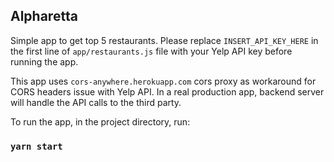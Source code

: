 ## Alpharetta

Simple app to get top 5 restaurants. Please replace `INSERT_API_KEY_HERE` in the first line of `app/restaurants.js` file with your Yelp API key before running the app.

This app uses `cors-anywhere.herokuapp.com` cors proxy as workaround for CORS headers issue with Yelp API. In a real production app, backend server will handle the API calls to the third party.

To run the app, in the project directory, run:

### `yarn start`

